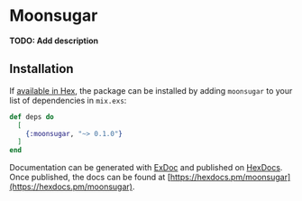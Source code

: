 # Moonsugar

**TODO: Add description**

## Installation

If [available in Hex](https://hex.pm/docs/publish), the package can be installed
by adding `moonsugar` to your list of dependencies in `mix.exs`:

```elixir
def deps do
  [
    {:moonsugar, "~> 0.1.0"}
  ]
end
```

Documentation can be generated with [ExDoc](https://github.com/elixir-lang/ex_doc)
and published on [HexDocs](https://hexdocs.pm). Once published, the docs can
be found at [https://hexdocs.pm/moonsugar](https://hexdocs.pm/moonsugar).

